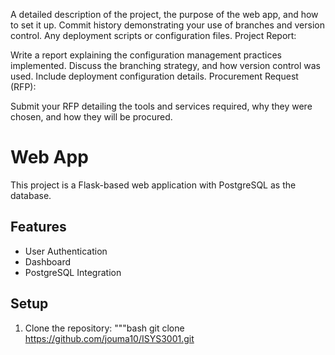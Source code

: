 A detailed description of the project, the purpose of the web app, and how to set it up.
Commit history demonstrating your use of branches and version control.
Any deployment scripts or configuration files.
Project Report:

Write a report explaining the configuration management practices implemented.
Discuss the branching strategy, and how version control was used.
Include deployment configuration details.
Procurement Request (RFP):

Submit your RFP detailing the tools and services required, why they were chosen, and how they will be procured.

# Web App
This project is a Flask-based web application with PostgreSQL as the database.

## Features
- User Authentication
- Dashboard
- PostgreSQL Integration

## Setup
1. Clone the repository:
   """bash
   git clone https://github.com/jouma10/ISYS3001.git
